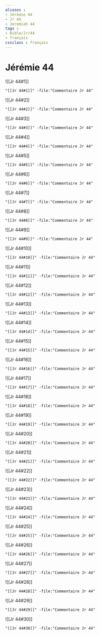 ```yaml
---
aliases : 
- Jérémie 44
- Jr 44
- Jeremiah 44
tags : 
- Bible/Jr/44
- français
cssclass : français
---
```


# Jérémie 44

![[Jr 44#1]]

```query
"[[Jr 44#1]]" -file:"Commentaire Jr 44"
```

![[Jr 44#2]]

```query
"[[Jr 44#2]]" -file:"Commentaire Jr 44"
```

![[Jr 44#3]]

```query
"[[Jr 44#3]]" -file:"Commentaire Jr 44"
```

![[Jr 44#4]]

```query
"[[Jr 44#4]]" -file:"Commentaire Jr 44"
```

![[Jr 44#5]]

```query
"[[Jr 44#5]]" -file:"Commentaire Jr 44"
```

![[Jr 44#6]]

```query
"[[Jr 44#6]]" -file:"Commentaire Jr 44"
```

![[Jr 44#7]]

```query
"[[Jr 44#7]]" -file:"Commentaire Jr 44"
```

![[Jr 44#8]]

```query
"[[Jr 44#8]]" -file:"Commentaire Jr 44"
```

![[Jr 44#9]]

```query
"[[Jr 44#9]]" -file:"Commentaire Jr 44"
```

![[Jr 44#10]]

```query
"[[Jr 44#10]]" -file:"Commentaire Jr 44"
```

![[Jr 44#11]]

```query
"[[Jr 44#11]]" -file:"Commentaire Jr 44"
```

![[Jr 44#12]]

```query
"[[Jr 44#12]]" -file:"Commentaire Jr 44"
```

![[Jr 44#13]]

```query
"[[Jr 44#13]]" -file:"Commentaire Jr 44"
```

![[Jr 44#14]]

```query
"[[Jr 44#14]]" -file:"Commentaire Jr 44"
```

![[Jr 44#15]]

```query
"[[Jr 44#15]]" -file:"Commentaire Jr 44"
```

![[Jr 44#16]]

```query
"[[Jr 44#16]]" -file:"Commentaire Jr 44"
```

![[Jr 44#17]]

```query
"[[Jr 44#17]]" -file:"Commentaire Jr 44"
```

![[Jr 44#18]]

```query
"[[Jr 44#18]]" -file:"Commentaire Jr 44"
```

![[Jr 44#19]]

```query
"[[Jr 44#19]]" -file:"Commentaire Jr 44"
```

![[Jr 44#20]]

```query
"[[Jr 44#20]]" -file:"Commentaire Jr 44"
```

![[Jr 44#21]]

```query
"[[Jr 44#21]]" -file:"Commentaire Jr 44"
```

![[Jr 44#22]]

```query
"[[Jr 44#22]]" -file:"Commentaire Jr 44"
```

![[Jr 44#23]]

```query
"[[Jr 44#23]]" -file:"Commentaire Jr 44"
```

![[Jr 44#24]]

```query
"[[Jr 44#24]]" -file:"Commentaire Jr 44"
```

![[Jr 44#25]]

```query
"[[Jr 44#25]]" -file:"Commentaire Jr 44"
```

![[Jr 44#26]]

```query
"[[Jr 44#26]]" -file:"Commentaire Jr 44"
```

![[Jr 44#27]]

```query
"[[Jr 44#27]]" -file:"Commentaire Jr 44"
```

![[Jr 44#28]]

```query
"[[Jr 44#28]]" -file:"Commentaire Jr 44"
```

![[Jr 44#29]]

```query
"[[Jr 44#29]]" -file:"Commentaire Jr 44"
```

![[Jr 44#30]]

```query
"[[Jr 44#30]]" -file:"Commentaire Jr 44"
```

